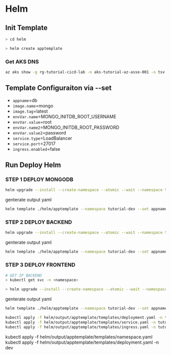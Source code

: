 # Helm 

## Init Template

```bash
> cd helm

> helm create apptemplate
```

### Get AKS DNS
```bash
az aks show -g rg-tutorial-cicd-lab -n aks-tutorial-az-asse-001 -o tsv --query addonProfiles.httpApplicationRouting.config.HTTPApplicationRoutingZoneName
```

## Template Configuraiton via --set

- ``appname``=db
- ``image.name``=mongo
- ``image.tag``=latest 
- ``envVar.name``=MONGO_INITDB_ROOT_USERNAME 
- ``envVar.value``=root 
- ``envVar.name2``=MONGO_INITDB_ROOT_PASSWORD 
- ``envVar.value2``=password 
- ``service.type``=LoadBalancer
- ``service.port``=27017 
- ``ingress.enabled``=false



## Run Deploy Helm

### STEP 1 DEPLOY MONGODB

```bash
helm upgrade --install --create-namespace --atomic --wait --namespace tutorial-dev db . --set appname=db --set env=dev --set image.name=mongo --set image.tag=latest --set envVar.name=MONGO_INITDB_ROOT_USERNAME --set envVar.value=root --set envVar.name2=MONGO_INITDB_ROOT_PASSWORD --set envVar.value2=password --set service.port=27017 --set ingress.enabled=false
```
genterate output yaml
```bash
helm template ./helm/apptemplate --namespace tutorial-dev --set appname=db --set env=dev --set image.name=mongo --set image.tag=latest --set envVar.name=MONGO_INITDB_ROOT_USERNAME --set envVar.value=root --set envVar.name2=MONGO_INITDB_ROOT_PASSWORD --set envVar.value2=password --set service.port=27017 --set ingress.enabled=false --output-dir helm/output
```


### STEP 2 DEPLOY BACKEND

```bash
helm upgrade --install --create-namespace --atomic --wait --namespace tutorial-dev tutorial-backend . --set appname=tutorial-backend --set env=dev --set image.name=acrtutorialazasse001.azurecr.io/tutorial-backend --set image.tag=0.0.1-SNAPSHOT --set envVar.name=MONGODB_CONNECTION_STRING --set envVar.value="mongodb://root:password@db-service:27017" --set service.type=LoadBalancer --set service.port=8089 --set ingress.enabled=false --set buildNumber=1
```

genterate output yaml
```bash
helm template ./helm/apptemplate --namespace tutorial-dev --set appname=tutorial-backend --set env=dev --set image.name=acrtutorialazasse001.azurecr.io/tutorial-backend --set image.tag=0.0.1-SNAPSHOT --set envVar.name=MONGODB_CONNECTION_STRING --set envVar.value="mongodb://root:password@db-service:27017" --set service.type=LoadBalancer --set service.port=8089 --set ingress.enabled=false --set buildNumber=1 --output-dir helm/output
```


### STEP 3 DEPLOY FRONTEND


```bash
# GET IP BACKEND 
> kubectl get svc -n <namespace>

> helm upgrade --install --create-namespace --atomic --wait --namespace tutorial-dev tutorial-frontend . --set appname=tutorial-frontend --set env=dev --set image.name=acrtutorialazasse001.azurecr.io/tutorial-frontend --set image.tag=0.0.1-SNAPSHOT --set envVar.name=VUE_APP_ENPOINT_API_BACKEND --set envVar.value=http://20.43.159.232:8089/api/ --set service.port=80 --set ingress.enabled=true --set ingress.dns=584d9c19d32846c3b161.southeastasia.aksapp.io --set buildNumber=1
```

genterate output yaml
```bash
helm template ./helm/apptemplate --namespace tutorial-dev --set appname=tutorial-frontend --set env=dev --set image.name=acrtutorialazasse001.azurecr.io/tutorial-frontend --set image.tag=0.0.1-SNAPSHOT --set envVar.name=VUE_APP_ENPOINT_API_BACKEND --set envVar.value=http://20.43.159.232:8089/api/ --set service.port=80 --set ingress.enabled=true --set ingress.dns=584d9c19d32846c3b161.southeastasia.aksapp.io --set buildNumber=1 --output-dir helm/output
```

```bash
kubectl apply -f helm/output/apptemplate/templates/deployment.yaml -n tutorial-dev
kubectl apply -f helm/output/apptemplate/templates/service.yaml -n tutorial-dev
kubectl apply -f helm/output/apptemplate/templates/ingress.yaml -n tutorial-dev
```


kubectl apply -f helm/output/apptemplate/templates/namespace.yaml
kubectl apply -f helm/output/apptemplate/templates/deployment.yaml -n dev
